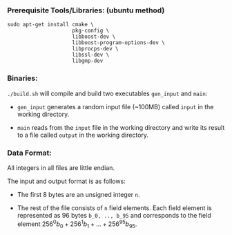 ### Prerequisite Tools/Libraries: (ubuntu method)
```
sudo apt-get install cmake \
                     pkg-config \
                     libboost-dev \
                     libboost-program-options-dev \
                     libprocps-dev \
                     libssl-dev \
                     libgmp-dev
```

### Binaries:

`./build.sh` will compile and build two executables `gen_input` and `main`:

- `gen_input` generates a random input file (~100MB) called `input` in the working directory.

- `main` reads from the `input` file in the working directory and write its
  result to a file called `output` in the working directory.

### Data Format:
All integers in all files are little endian.

The input and output format is as follows:
- The first 8 bytes are an unsigned integer `n`.

- The rest of the file consists of `n` field elements. Each field element is
  represented as 96 bytes `b_0, .., b_95` and corresponds to the field element
  $256^0 b_0 + 256^1 b_1 + ... + 256^95 b_95$.
